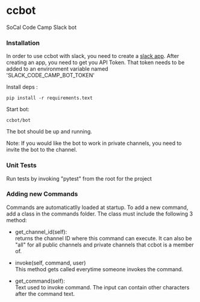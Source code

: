 # ccbot
SoCal Code Camp Slack bot

### Installation

In order to use ccbot with slack, you need to create a [slack app](https://api.slack.com/apps?new_app=1). After creating an app, you need to get you API Token. That token needs to be added to an environment variable named 'SLACK_CODE_CAMP_BOT_TOKEN'

Install deps : 

    pip install -r requirements.text 

Start bot:

    ccbot/bot
    
The bot should be up and running.

Note: If you would like the bot to work in private channels, you need to invite the bot to the channel.

### Unit Tests
Run tests by invoking "pytest" from the root for the project

### Adding new Commands
Commands are automaticatlly loaded at startup. To add a new command, add a class in the commands folder. The class must include
the following 3 method:

* get_channel_id(self):<Br/>
returns the channel ID where this command can execute. It can also be "all" for all public channels and private channels that ccbot is a member of.

* invoke(self, command, user)<Br/>
 This method gets called everytime someone invokes the command.
  
* get_command(self):<Br/>
Text used to invoke command. The input can contain other characters after the command text.



  
 
